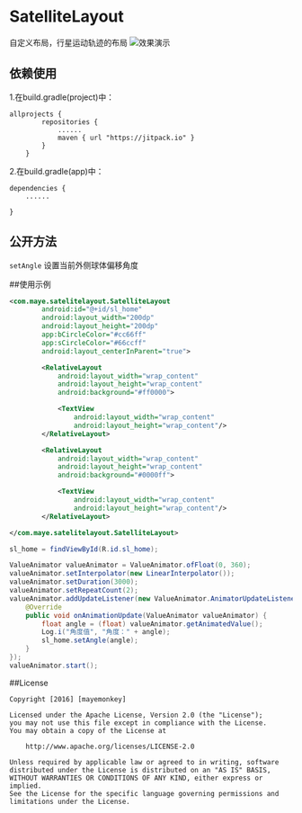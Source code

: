 # SatelliteLayout
自定义布局，行星运动轨迹的布局
![效果演示](https://github.com/mayemonkey/MonkeyDatePager/blob/master/sample.gif)

## 依赖使用
1.在build.gradle(project)中：
```
allprojects {
		repositories {
			......
			maven { url "https://jitpack.io" }
		}
	}
```
2.在build.gradle(app)中：
```
dependencies {
    ......
	  
}
```

## 公开方法
```setAngle```                           设置当前外侧球体偏移角度
 

##使用示例

```xml
<com.maye.satelitelayout.SatelliteLayout
        android:id="@+id/sl_home"
        android:layout_width="200dp"
        android:layout_height="200dp"
        app:bCircleColor="#cc66ff"
        app:sCircleColor="#66ccff"
        android:layout_centerInParent="true">

        <RelativeLayout
            android:layout_width="wrap_content"
            android:layout_height="wrap_content"
            android:background="#ff0000">

            <TextView
                android:layout_width="wrap_content"
                android:layout_height="wrap_content"/>
        </RelativeLayout>

        <RelativeLayout
            android:layout_width="wrap_content"
            android:layout_height="wrap_content"
            android:background="#0000ff">

            <TextView
                android:layout_width="wrap_content"
                android:layout_height="wrap_content"/>
        </RelativeLayout>

</com.maye.satelitelayout.SatelliteLayout>
```


```Java
sl_home = findViewById(R.id.sl_home);

ValueAnimator valueAnimator = ValueAnimator.ofFloat(0, 360);
valueAnimator.setInterpolator(new LinearInterpolator());
valueAnimator.setDuration(3000);
valueAnimator.setRepeatCount(2);
valueAnimator.addUpdateListener(new ValueAnimator.AnimatorUpdateListener() {
    @Override
    public void onAnimationUpdate(ValueAnimator valueAnimator) {
        float angle = (float) valueAnimator.getAnimatedValue();
        Log.i("角度值", "角度：" + angle);
        sl_home.setAngle(angle);
    }
});
valueAnimator.start();
```

##License
```
Copyright [2016] [mayemonkey]

Licensed under the Apache License, Version 2.0 (the "License");
you may not use this file except in compliance with the License.
You may obtain a copy of the License at

    http://www.apache.org/licenses/LICENSE-2.0

Unless required by applicable law or agreed to in writing, software
distributed under the License is distributed on an "AS IS" BASIS,
WITHOUT WARRANTIES OR CONDITIONS OF ANY KIND, either express or implied.
See the License for the specific language governing permissions and
limitations under the License.
```
